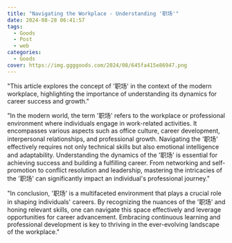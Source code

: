 ```yaml
---
title: "Navigating the Workplace - Understanding '职场'"
date: 2024-08-28 06:41:57
tags:
  - Goods
  - Post
  - web
categories:
  - Goods
cover: https://img.ggggoods.com/2024/08/645fa415e86947.png
---
```


"This article explores the concept of '职场' in the context of the modern workplace, highlighting the importance of understanding its dynamics for career success and growth."

"In the modern world, the term '职场' refers to the workplace or professional environment where individuals engage in work-related activities. It encompasses various aspects such as office culture, career development, interpersonal relationships, and professional growth. Navigating the '职场' effectively requires not only technical skills but also emotional intelligence and adaptability. Understanding the dynamics of the '职场' is essential for achieving success and building a fulfilling career. From networking and self-promotion to conflict resolution and leadership, mastering the intricacies of the '职场' can significantly impact an individual's professional journey."

"In conclusion, '职场' is a multifaceted environment that plays a crucial role in shaping individuals' careers. By recognizing the nuances of the '职场' and honing relevant skills, one can navigate this space effectively and leverage opportunities for career advancement. Embracing continuous learning and professional development is key to thriving in the ever-evolving landscape of the workplace."
